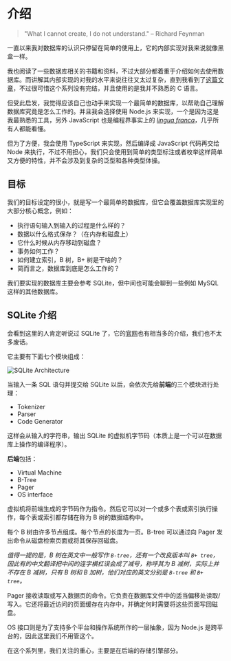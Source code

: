 # 介绍

> "What I cannot create, I do not understand." – Richard Feynman

一直以来我对数据库的认识只停留在简单的使用上，它的内部实现对我来说就像黑盒一样。

我也阅读了一些数据库相关的书籍和资料，不过大部分都着重于介绍如何去使用数据库。而讲解其内部实现的对我的水平来说往往又太过复杂，直到我看到了[这篇文章](https://cstack.github.io/db_tutorial/)，不过很可惜这个系列没有完结，并且使用的是我并不熟悉的 C 语言。

但受此启发，我觉得应该自己也动手来实现一个最简单的数据库，以帮助自己理解数据库究竟是怎么工作的。并且我会选择使用 Node.js 来实现，一个是因为这是我最熟悉的工具，另外 JavaScript 也是编程界事实上的 _[lingua franca](https://en.wikipedia.org/wiki/Lingua_franca)_，几乎所有人都能看懂。

但为了方便，我会使用 TypeScript 来实现，然后编译成 JavaScript 代码再交给 Node 来执行，不过不用担心，我们只会使用到简单的类型标注或者枚举这样简单又方便的特性，并不会涉及到复杂的泛型和各种类型体操。

## 目标

我们的目标设定的很小，就是写一个最简单的数据库，但它会覆盖数据库实现里的大部分核心概念，例如：

- 执行语句输入到输入的过程是什么样的？
- 数据以什么格式保存？（在内存和磁盘上）
- 它什么时候从内存移动到磁盘？
- 事务如何工作？
- 如何建立索引，B 树，B+ 树是干啥的？
- 简而言之，数据库到底是怎么工作的？

我们要实现的数据库主要会参考 SQLite，但中间也可能会聊到一些例如 MySQL 这样的其他数据库。

## SQLite 介绍

会看到这里的人肯定听说过 SQLite 了，它的[官网](https://www.sqlite.org/arch.html)也有相当多的介绍，我们也不太多废话。

它主要有下面七个模块组成：

![SQLite Architecture](https://www.sqlite.org/zipvfs/doc/trunk/www/arch1.gif)

当输入一条 SQL 语句并提交给 SQLite 以后，会依次先给**前端**的三个模块进行处理：

- Tokenizer
- Parser
- Code Generator

这样会从输入的字符串，输出 SQLite 的虚拟机字节码（本质上是一个可以在数据库上操作的编译程序）。

**后端**包括：

- Virtual Machine
- B-Tree
- Pager
- OS interface

虚拟机将前端生成的字节码作为指令。然后它可以对一个或多个表或索引执行操作，每个表或索引都存储在称为 B 树的数据结构中。

每个 B 树由许多节点组成。每个节点的长度为一页。B-tree 可以通过向 Pager 发出命令从磁盘检索页面或将其保存回磁盘。

_值得一提的是，B 树在英文中一般写作 `B-tree`，还有一个改良版本叫 `B+ tree`，因此有的中文翻译把中间的连字横杠误会成了减号，称呼其为 B 减树，实际上并不存在 B 减树，只有 B 树和 B 加树，他们对应的英文分别是 `B-tree` 和 `B+ tree`。_

Pager 接收读取或写入数据页的命令。它负责在数据库文件中的适当偏移处读取/写入。它还将最近访问的页面缓存在内存中，并确定何时需要将这些页面写回磁盘。

OS 接口则是为了支持多个平台和操作系统所作的一层抽象，因为 Node.js 是跨平台的，因此这里我们不用管这个。

在这个系列里，我们关注的重心，主要是在后端的存储引擎部分。
